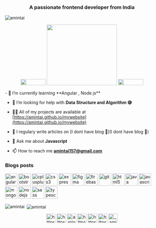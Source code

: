 <h3 align="center">A passionate frontend developer from India</h3>

<p align="left"> <img src="https://komarev.com/ghpvc/?username=amintai" alt="amintai" /> </p>
<p align="center">
  <img src="https://visitor-badge.laobi.icu/badge?page_id=jmau111.jmau111" width="82" height="20" alt="">
  <img src="https://github.com/jmau111/jmau111/blob/master/images/malabar.gif" width="230" height="199" alt="">
  <img src="https://img.shields.io/badge/dynamic/json?color=brightgreen&label=followers&query=followers&url=https%3A%2F%2Fapi.github.com%2Fusers%2Fjmau111" width="82" height="20" alt="">
  
</p>
- 🌱 I’m currently learning **Angular , Node js**

- 🤝 I’m looking for help with **Data Structure and Algorithm 😅**

- 👨‍💻 All of my projects are available at [https://amintai.github.io/mywebsite](https://amintai.github.io/mywebsite)

- 📝 I regulary write articles on [I dont have blog 💁](I dont have blog 💁)

- 💬 Ask me about **Javascript**

- 📫 How to reach me **amintai157@gmail.com**

### Blogs posts
<!-- BLOG-POST-LIST:START -->
<!-- BLOG-POST-LIST:END -->

<p align="left"><img src="https://devicons.github.io/devicon/devicon.git/icons/angularjs/angularjs-original.svg" alt="angularjs" width="40" height="40"/> <img src="https://devicons.github.io/devicon/devicon.git/icons/bootstrap/bootstrap-plain.svg" alt="bootstrap" width="40" height="40"/> <img src="https://devicons.github.io/devicon/devicon.git/icons/cplusplus/cplusplus-original.svg" alt="cplusplus" width="40" height="40"/> <img src="https://devicons.github.io/devicon/devicon.git/icons/css3/css3-original-wordmark.svg" alt="css3" width="40" height="40"/> <img src="https://devicons.github.io/devicon/devicon.git/icons/express/express-original-wordmark.svg" alt="express" width="40" height="40"/> <img src="https://www.vectorlogo.zone/logos/figma/figma-icon.svg" alt="figma" width="40" height="40"/> <img src="https://www.vectorlogo.zone/logos/firebase/firebase-icon.svg" alt="firebase" width="40" height="40"/> <img src="https://www.vectorlogo.zone/logos/git-scm/git-scm-icon.svg" alt="git" width="40" height="40"/> <img src="https://devicons.github.io/devicon/devicon.git/icons/html5/html5-original-wordmark.svg" alt="html5" width="40" height="40"/> <img src="https://devicons.github.io/devicon/devicon.git/icons/java/java-original-wordmark.svg" alt="java" width="40" height="40"/> <img src="https://devicons.github.io/devicon/devicon.git/icons/javascript/javascript-original.svg" alt="javascript" width="40" height="40"/> <img src="https://devicons.github.io/devicon/devicon.git/icons/mongodb/mongodb-original-wordmark.svg" alt="mongodb" width="40" height="40"/> <img src="https://devicons.github.io/devicon/devicon.git/icons/nodejs/nodejs-original-wordmark.svg" alt="nodejs" width="40" height="40"/> <img src="https://devicons.github.io/devicon/devicon.git/icons/sass/sass-original.svg" alt="sass" width="40" height="40"/> <img src="https://devicons.github.io/devicon/devicon.git/icons/typescript/typescript-original.svg" alt="typescript" width="40" height="40"/></p><p><img align="left" src="https://github-readme-stats.vercel.app/api/top-langs/?username=amintai&layout=compact&hide=html" alt="amintai" /></p>

<p>&nbsp;<img align="center" src="https://github-readme-stats.vercel.app/api?username=amintai&show_icons=true" alt="amintai" /></p>

<p align="center">
<a href="https://codepen.io/https://codepen.io/amintai" target="blank"><img align="center" src="https://cdn.jsdelivr.net/npm/simple-icons@3.0.1/icons/codepen.svg" alt="https://codepen.io/amintai" height="30" width="30" /></a>
<a href="https://dev.to/https://dev.to/amintai" target="blank"><img align="center" src="https://cdn.jsdelivr.net/npm/simple-icons@3.0.1/icons/dev-dot-to.svg" alt="https://dev.to/amintai" height="30" width="30" /></a>
<a href="https://twitter.com/amintai2" target="blank"><img align="center" src="https://cdn.jsdelivr.net/npm/simple-icons@3.0.1/icons/twitter.svg" alt="amintai2" height="30" width="30" /></a>
<a href="https://linkedin.com/in/https://www.linkedin.com/in/amin-tai-8252871a2" target="blank"><img align="center" src="https://cdn.jsdelivr.net/npm/simple-icons@3.0.1/icons/linkedin.svg" alt="https://www.linkedin.com/in/amin-tai-8252871a2" height="30" width="30" /></a>
<a href="https://stackoverflow.com/users/https://stackoverflow.com/users/12918244/amin-tai?tab=profile" target="blank"><img align="center" src="https://cdn.jsdelivr.net/npm/simple-icons@3.0.1/icons/stackoverflow.svg" alt="https://stackoverflow.com/users/12918244/amin-tai?tab=profile" height="30" width="30" /></a>
<a href="https://codesandbox.com/https://codesandbox.io/u/amintai" target="blank"><img align="center" src="https://cdn.jsdelivr.net/npm/simple-icons@3.0.1/icons/codesandbox.svg" alt="https://codesandbox.io/u/amintai" height="30" width="30" /></a>
<a href="https://instagram.com/_amin__09_" target="blank"><img align="center" src="https://cdn.jsdelivr.net/npm/simple-icons@3.0.1/icons/instagram.svg" alt="_amin__09_" height="30" width="30" /></a>
</p>
